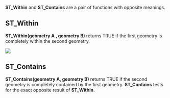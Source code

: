 **ST_Within** and **ST_Contains** are a pair of functions with opposite meanings.

ST_Within
---------

**ST_Within(geometry A , geometry B)** returns TRUE if the first geometry
is completely within the second geometry.

![](spatial_relationships/assets/st_within.png)

ST_Contains
-----------

**ST_Contains(geometry A, geometry B)** returns TRUE if the second geometry
is completely contained by the first geometry.
**ST_Contains** tests for the exact opposite result of **ST_Within**.

